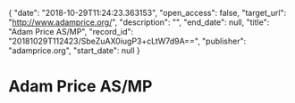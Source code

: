 {
  "date": "2018-10-29T11:24:23.363153", 
  "open_access": false, 
  "target_url": "http://www.adamprice.org/", 
  "description": "", 
  "end_date": null, 
  "title": "Adam Price AS/MP", 
  "record_id": "20181029T112423/SbeZuAX0iugP3+cLtW7d9A==", 
  "publisher": "adamprice.org", 
  "start_date": null
}

# Adam Price AS/MP

